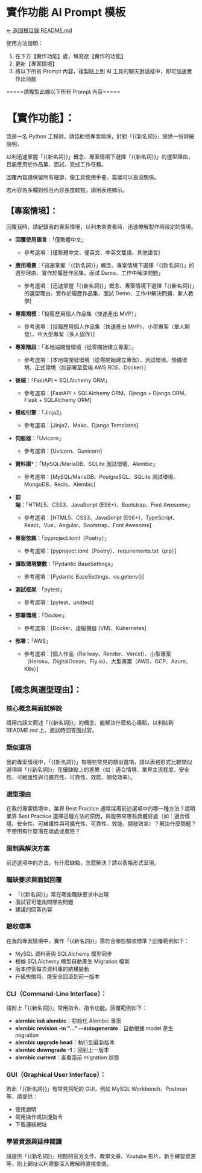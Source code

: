 # 實作功能 AI Prompt 模板

[← 返回根目錄 README.md](../README.md#feature-implementation)

使用方法說明：
1. 在下方【實作功能】處，填寫欲【實作的功能】
2. 更新【專案情境】
3. 將以下所有 Prompt 內容，複製貼上到 AI 工具的聊天對話框中，即可加速實作出功能

=====請複製此線以下所有 Prompt 內容=====

# 【實作功能】：

我是一名 Python 工程師，請協助依專案情境，針對「{{新名詞}}」提供一份詳細說明，

以利迅速掌握「{{新名詞}}」概念、專案情境下選擇「{{新名詞}}」的選型理由，且能應用於作品集、面試、完成工作任務。 

回覆內容請保留所有細節，像工具使用手冊，篇幅可以長沒關係。

若內容為多欄對照且內容長度較短，請用表格顯示。

## 【專案情境】：
回覆我時，請紀錄我的專案情境，以利未來查看時，迅速瞭解製作時設定的情境。

- **回覆使用語言**：「僅繁體中文」
  - 參考選項：[僅繁體中文、僅英文、中英文雙語、其他語言]

- **應用場景**：「迅速掌握「{{新名詞}}」概念、專案情境下選擇「{{新名詞}}」的選型理由、實作於履歷作品集、面試 Demo、工作中解決問題」
  - 參考選項：[迅速掌握「{{新名詞}}」概念、專案情境下選擇「{{新名詞}}」的選型理由、實作於履歷作品集、面試 Demo、工作中解決問題、新人教學]

- **專案規模**：「投履歷用個人作品集（快速產出 MVP）」
  - 參考選項：[投履歷用個人作品集（快速產出 MVP）、小型專案（單人開發）、中大型專案（多人協作）]

- **專案階段**：「本地端開發環境（從零開始建立專案）」
  - 參考選項：[本地端開發環境（從零開始建立專案）、測試環境、預備環境、正式環境（如部署至雲端 AWS RDS、Docker）]

- **後端**：「FastAPI + SQLAlchemy ORM」
  - 參考選項：[FastAPI + SQLAlchemy ORM、Django + Django ORM、Flask + SQLAlchemy ORM]

- **模板引擎**：「Jinja2」
  - 參考選項：[Jinja2、Mako、Django Templates]

- **伺服器**：「Uvicorn」
  - 參考選項：[Uvicorn、Gunicorn]

- **資料庫***：「MySQL/MariaDB、SQLite 測試環境、Alembic」
  - 參考選項：[MySQL/MariaDB、PostgreSQL、SQLite 測試環境、MongoDB、Redis、Alembic]

- **前端**：「HTML5、CSS3、JavaScript (ES6+)、Bootstrap、Font Awesome」
  - 參考選項：[HTML5、CSS3、JavaScript (ES6+)、TypeScript、React、Vue、Angular、Bootstrap、Font Awesome]

- **專案依賴**：「pyproject.toml（Poetry）」
  - 參考選項：[pyproject.toml（Poetry）、requirements.txt（pip）]

- **讀取環境變數**：「Pydantic BaseSettings」
  - 參考選項：[Pydantic BaseSettings、os.getenv()]

- **測試框架**：「pytest」
  - 參考選項：[pytest、unittest]

- **部署環境**：「Docker」
  - 參考選項：[Docker、虛擬機器 (VM)、Kubernetes]

- **部署**：「AWS」
  - 參考選項：[個人作品（Railway、Render、Vercel）、小型專案（Heroku、DigitalOcean、Fly.io）、大型專案（AWS、GCP、Azure、K8s）]

## 【概念與選型理由】：

### 核心概念與面試解說
請用白話文簡述「{{新名詞}}」的概念、能解決什麼核心痛點，以利貼到 README.md 上、面試時回答面試官。

### 類似選項
我的專案情境中，「{{新名詞}}」有哪些常見的類似選項，請以表格形式比較類似選項與「{{新名詞}}」在優缺點上的差異（如：適合情境、業界主流程度、安全性、可維護性與可擴充性、可靠性、效能、開發效率）。

### 選型理由
在我的專案情境中，業界 Best Practice 通常採用前述選項中的哪一種方法？說明業界 Best Practice 選擇這種方法的原因，與能帶來哪些具體好處（如：適合情境、安全性、可維護性與可擴充性、可靠性、效能、開發效率）？解決什麼問題？不使用有什麼潛在壞處或風險？

### 限制與解決方案
前述選項中的方法，有什麼缺點，怎麼解決？請以表格形式呈現。

### 職缺要求與面試回覆
- 「{{新名詞}}」常在哪些職缺要求中出現
- 面試官可能詢問哪些問題
- 建議的回答內容

### 驗收標準
在我的專案情境中，實作「{{新名詞}}」需符合哪些驗收標準？回覆範例如下：
- MySQL 資料表與 SQLAlchemy 模型同步
- 根據 SQLAlchemy 模型自動產生 Migration 檔案
- 版本控管每次資料庫的結構變動
- 升級失敗時，能安全回滾到前一版本

### CLI（Command-Line Interface）：
請附上「{{新名詞}}」常用指令、指令功能。回覆範例如下：
- **alembic init alembic**：初始化 Alembic 專案
- **alembic revision -m "..." --autogenerate**：自動根據 model 產生 migration
- **alembic upgrade head**：執行到最新版本
- **alembic downgrade -1**：回到上一版本
- **alembic current**：查看當前 migration 狀態

### GUI（Graphical User Interface）：
若此「{{新名詞}}」有常見搭配的 GUI，例如 MySQL Workbench、Postman 等，請提供：
- 使用說明
- 常用操作或快捷指令
- 下載連結網址

### 學習資源與延伸閱讀
請提供「{{新名詞}}」相關的官方文件、教學文章、Youtube 影片、新手練習資源等，附上網址以利需要深入瞭解時直接查閱。